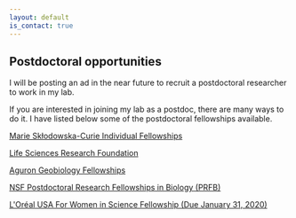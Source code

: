 ```yaml
---
layout: default
is_contact: true
---
```


## Postdoctoral opportunities

I will be posting an ad in the near future to recruit a postdoctoral researcher to work in my lab.

If you are interested in joining my lab as a postdoc, there are many ways to do it. I have listed below some of the postdoctoral fellowships available.

[Marie Skłodowska-Curie Individual Fellowships](https://ec.europa.eu/research/mariecurieactions/actions/individual-fellowships_en)

[Life Sciences Research Foundation](http://www.lsrf.org/)

[Aguron Geobiology Fellowships](https://agi.org/geobiology/fellowships/)

[NSF Postdoctoral Research Fellowships in Biology  (PRFB)](https://www.nsf.gov/funding/pgm_summ.jsp?pims_id=503622)

[L'Oréal USA For Women in Science Fellowship (Due January 31, 2020)](https://lorealfwis.aaas.org/login/indexA.cfm)
